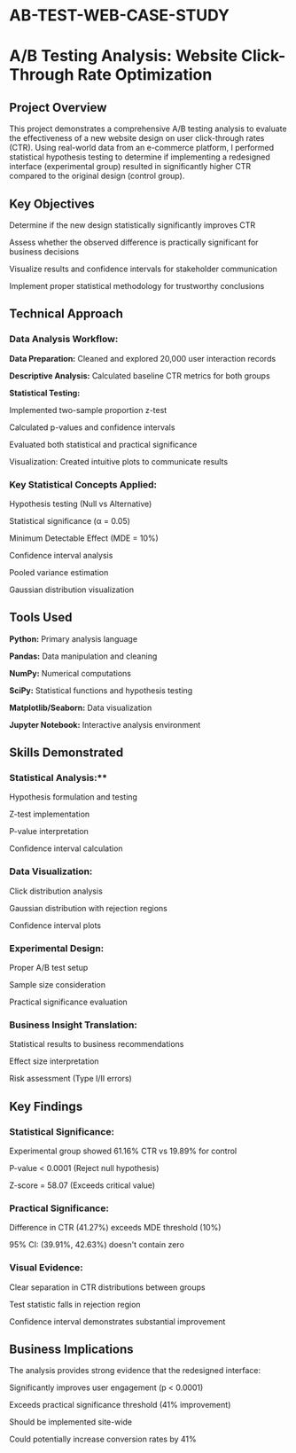 # AB-TEST-WEB-CASE-STUDY
# A/B Testing Analysis: Website Click-Through Rate Optimization
## Project Overview
This project demonstrates a comprehensive A/B testing analysis to evaluate the effectiveness of a new website design on user click-through rates (CTR). Using real-world data from an e-commerce platform, I performed statistical hypothesis testing to determine if implementing a redesigned interface (experimental group) resulted in significantly higher CTR compared to the original design (control group).

## Key Objectives
Determine if the new design statistically significantly improves CTR

Assess whether the observed difference is practically significant for business decisions

Visualize results and confidence intervals for stakeholder communication

Implement proper statistical methodology for trustworthy conclusions

## Technical Approach
### Data Analysis Workflow:
**Data Preparation:** Cleaned and explored 20,000 user interaction records

**Descriptive Analysis:** Calculated baseline CTR metrics for both groups

**Statistical Testing:**

Implemented two-sample proportion z-test

Calculated p-values and confidence intervals

Evaluated both statistical and practical significance

Visualization: Created intuitive plots to communicate results

### Key Statistical Concepts Applied:
Hypothesis testing (Null vs Alternative)

Statistical significance (α = 0.05)

Minimum Detectable Effect (MDE = 10%)

Confidence interval analysis

Pooled variance estimation

Gaussian distribution visualization

## Tools Used
**Python:** Primary analysis language

**Pandas:** Data manipulation and cleaning

**NumPy:** Numerical computations

**SciPy:** Statistical functions and hypothesis testing

**Matplotlib/Seaborn:** Data visualization

**Jupyter Notebook:** Interactive analysis environment

## Skills Demonstrated
### Statistical Analysis:**

Hypothesis formulation and testing

Z-test implementation

P-value interpretation

Confidence interval calculation

### Data Visualization:

Click distribution analysis

Gaussian distribution with rejection regions

Confidence interval plots

### Experimental Design:

Proper A/B test setup

Sample size consideration

Practical significance evaluation

### Business Insight Translation:

Statistical results to business recommendations

Effect size interpretation

Risk assessment (Type I/II errors)

## Key Findings
### Statistical Significance:

Experimental group showed 61.16% CTR vs 19.89% for control

P-value < 0.0001 (Reject null hypothesis)

Z-score = 58.07 (Exceeds critical value)

### Practical Significance:

Difference in CTR (41.27%) exceeds MDE threshold (10%)

95% CI: (39.91%, 42.63%) doesn't contain zero

### Visual Evidence:

Clear separation in CTR distributions between groups

Test statistic falls in rejection region

Confidence interval demonstrates substantial improvement

## Business Implications
The analysis provides strong evidence that the redesigned interface:

Significantly improves user engagement (p < 0.0001)

Exceeds practical significance threshold (41% improvement)

Should be implemented site-wide

Could potentially increase conversion rates by 41%


